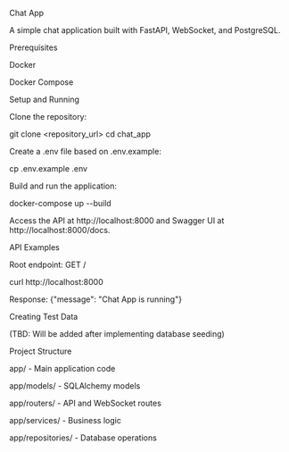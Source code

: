 Chat App

A simple chat application built with FastAPI, WebSocket, and PostgreSQL.

Prerequisites





Docker



Docker Compose

Setup and Running





Clone the repository:

git clone <repository_url>
cd chat_app



Create a .env file based on .env.example:

cp .env.example .env



Build and run the application:

docker-compose up --build



Access the API at http://localhost:8000 and Swagger UI at http://localhost:8000/docs.

API Examples





Root endpoint: GET /

curl http://localhost:8000

Response: {"message": "Chat App is running"}

Creating Test Data

(TBD: Will be added after implementing database seeding)

Project Structure





app/ - Main application code



app/models/ - SQLAlchemy models



app/routers/ - API and WebSocket routes



app/services/ - Business logic



app/repositories/ - Database operations